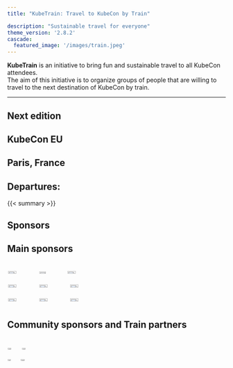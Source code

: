 ```yaml
---
title: "KubeTrain: Travel to KubeCon by Train"

description: "Sustainable travel for everyone"
theme_version: '2.8.2'
cascade:
  featured_image: '/images/train.jpeg'
---
```


<!-- Remove horizontal limits for agenda --> 
<script>
  document.getElementsByClassName("measure-wide")[0].classList.remove("measure-wide");
</script>

**KubeTrain** is an initiative to bring fun and sustainable travel to all KubeCon attendees.  
The aim of this initiative is to organize groups of people that are willing to travel to the next destination of KubeCon by train.

---

<section class="flex-ns flex-wrap justify-around mt5">

  <div class="relative w-100 w-30-l mb4 bg-white">

# Next edition

## KubeCon EU
## Paris, France

# Departures:

{{< summary >}}

  </div>
  <div class="relative w-200 w-60-l mb4 bg-white">

# Sponsors

## Main sponsors

<div style="display: flex;flex-wrap: wrap">

<a href="https://www.algolia.com/"><img style="margin: 1%" width="30%" src="images/algolia.png"></a>
<a href="https://kcdzurich.ch/"><img style="margin: 1%" width="27%" src="images/kcd_zurich.png"></a>
<a href="https://www.dynatrace.com/"><img style="margin: 1%" width="30%" src="images/dynatrace.png"></a>
<a href="https://isovalent.com/"><img style="margin: 1%" width="30%" src="images/isovalent.png"></a>
<a href="https://kubermatic.com/"><img style="margin: 1%" width="30%" src="images/kubermatic.png"></a>
<a href="https://microsoft.com/"><img style="margin: 1%" width="30%" src="images/microsoft.png"></a>
<a href="https://postfinance.ch/"><img style="margin: 1%" width="30%" src="images/postfinance.png"></a>
<a href="https://quickwit.io/"><img style="margin: 1%" width="30%" src="images/quickwit.png"></a>
<a href="https://vshn.ch/"><img style="margin: 1%" width="30%" src="images/vshn.png"></a>
</div>

## Community sponsors and Train partners

<div style="display: flex;flex-wrap: wrap">

<a href="https://www.leaf.cloud/"><img style="margin: 0 1% 2%" width="30%" src="images/leafcloud.png"></a>
<a href="https://fika.works/"><img style="margin: 0 1% 2%" width="30%" src="images/fikaworks.png"></a>
<a href="https://hashicorp.com/"><img style="margin: 1%;" width="27%" src="images/hashicorp.png"></a>
<a href="https://puzzle.ch/"><img style="margin: 1%;" width="30%" src="images/puzzle.png"></a>

</div>

